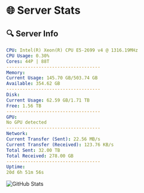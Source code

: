# 🌐 Server Stats
## 🔍 Server Info
```yaml
CPU: Intel(R) Xeon(R) CPU E5-2699 v4 @ 1316.19MHz
CPU Usage: 0.30%
Cores: 44P | 88T
-----------------------------------
Memory:
Current Usage: 145.70 GB/503.74 GB
Available: 354.62 GB
-----------------------------------
Disk:
Current Usage: 62.59 GB/1.71 TB
Free: 1.56 TB
-----------------------------------
GPU:
No GPU detected
-----------------------------------
Network:
Current Transfer (Sent): 22.56 MB/s
Current Transfer (Received): 123.76 KB/s
Total Sent: 32.00 TB
Total Received: 278.00 GB
-----------------------------------
Uptime:
20d 6h 51m 56s
```
![GitHub Stats](https://img.shields.io/badge/Updated-2025-03-28_04:14:45-blue)